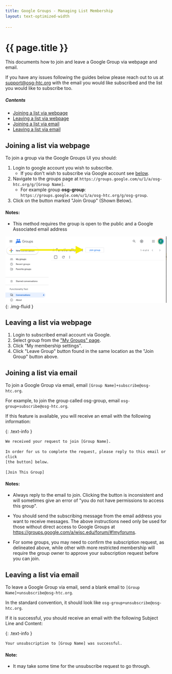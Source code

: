 ```yaml
---
title: Google Groups - Managing List Membership
layout: text-optimized-width

---
```


# {{ page.title }}

This documents how to join and leave a Google Group via webpage and email.

If you have any issues following the guides below please reach out to us at [support@osg-htc.org](mailto:support@osg-htc.org) with the email you would like subscribed and the list you would like to subscribe too.

##### Contents

- [Joining a list via webpage](#joining-a-list-via-webpage)
- [Leaving a list via webpage](#leaving-a-list-via-webpage)
- [Joining a list via email](#joining-a-list-via-email)
- [Leaving a list via email](#leaving-a-list-via-email)

## Joining a list via webpage

To join a group via the Google Groups UI you should:

1. Login to google account you wish to subscribe.
    - If you don't wish to subscribe via Google account see [below](#joining-a-list-via-email).
1. Navigate to the groups page at ```https://groups.google.com/u/1/a/osg-htc.org/g/[Group Name]```.
    - For example group **osg-group**: <br> ```https://groups.google.com/u/1/a/osg-htc.org/g/osg-group```.
1. Click on the button marked "Join Group" (Shown Below).

#### Notes:
- This method requires the group is open to the public and a Google Associated email address

![Arrow pointing to Join Groups Button in Google Groups UI](../assets/images/Google_Group_Join_UI.png){: .img-fluid }

## Leaving a list via webpage

1. Login to subscribed email account via Google.
2. Select group from the ["My Groups" page](https://groups.google.com/my-groups).
3. Click "My membership settings".
4. Click "Leave Group" button found in the same location as the "Join Group" button above.

## Joining a list via email

To join a Google Group via email, email ```[Group Name]+subscribe@osg-htc.org```.

For example, to join the group called osg-group, email ```osg-group+subscribe@osg-htc.org```.

If this feature is available, you will receive an email with the following information:

{: .text-info }
```
We received your request to join [Group Name].

In order for us to complete the request, please reply to this email or click
[the button] below.

[Join This Group]
```

#### Notes:

- Always reply to the email to join. Clicking the button is inconsistent and will sometimes give an error of "you do not have permissions to access this group".

- You should send the subscribing message from the email address you want to receive messages. The above instructions need only be used for those without direct access to Google Groups at https://groups.google.com/a/wisc.edu/forum/#!myforums.

- For some groups, you may need to confirm the subscription request, as delineated above, while other with more restricted membership will require the group owner to approve your subscription request before you can join.

## Leaving a list via email

To leave a Google Group via email, send a blank email to ```[Group Name]+unsubscribe@osg-htc.org```.

In the standard convention, it should look like ```osg-group+unsubscribe@osg-htc.org```.

If it is successful, you should receive an email with the following Subject Line and Content:

{: .text-info }
```
Your unsubscription to [Group Name] was successful.
```

#### Note: 
- It may take some time for the unsubscribe request to go through.
